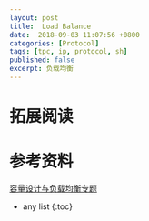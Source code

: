 ```yaml
---
layout: post
title:  Load Balance
date:  2018-09-03 11:07:56 +0800
categories: [Protocol]
tags: [tpc, ip, protocol, sh]
published: false
excerpt: 负载均衡
---
```


# 

# 拓展阅读

# 参考资料

[容量设计与负载均衡专题](https://mp.weixin.qq.com/s/aKk4BUcEziG_D6VWh2rmzg)

* any list
{:toc}